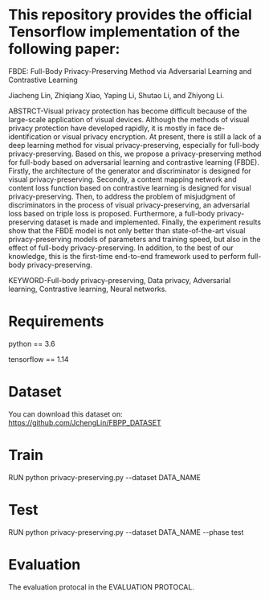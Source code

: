 
# This repository provides the official Tensorflow implementation of the following paper:
FBDE: Full-Body Privacy-Preserving Method via Adversarial Learning and Contrastive Learning

Jiacheng Lin, Zhiqiang Xiao, Yaping Li, Shutao Li, and Zhiyong Li.

ABSTRCT-Visual privacy protection has become difficult because of the large-scale application of visual devices. Although the methods of visual privacy protection have developed rapidly, it is mostly in face de-identification or visual privacy encryption. At present, there is still a lack of a deep learning method for visual privacy-preserving, especially for full-body privacy-preserving. Based on this, we propose a privacy-preserving method for full-body based on adversarial learning and contrastive learning (FBDE). Firstly, the architecture of the generator and discriminator is designed for visual privacy-preserving. Secondly, a content mapping network and content loss function based on contrastive learning is designed for visual privacy-preserving. Then, to address the problem of misjudgment of discriminators in the process of visual privacy-preserving, an adversarial loss based on triple loss is proposed. Furthermore, a full-body privacy-preserving dataset is made and implemented. Finally, the experiment results show that the FBDE model is not only better than state-of-the-art visual privacy-preserving models of parameters and training speed, but also in the effect of full-body privacy-preserving. In addition, to the best of our knowledge, this is the first-time end-to-end framework used to perform full-body privacy-preserving.

KEYWORD-Full-body privacy-preserving, Data privacy, Adversarial learning, Contrastive learning, Neural networks.

# Requirements

python == 3.6

tensorflow == 1.14


# Dataset

You can download this dataset on: https://github.com/JchengLin/FBPP_DATASET

# Train

RUN python privacy-preserving.py --dataset DATA_NAME

# Test

RUN python privacy-preserving.py --dataset DATA_NAME --phase test

# Evaluation

The evaluation protocal in the EVALUATION PROTOCAL.
